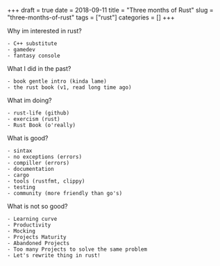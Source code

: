 +++
draft = true
date = 2018-09-11
title = "Three months of Rust"
slug = "three-months-of-rust"
tags = ["rust"]
categories = []
+++

Why im interested in rust?

    - C++ substitute
    - gamedev
    - fantasy console

What I did in the past?

    - book gentle intro (kinda lame)
    - the rust book (v1, read long time ago)

What im doing?

    - rust-life (github)
    - exercism (rust)
    - Rust Book (o'really)

What is good?

    - sintax
    - no exceptions (errors)
    - compiller (errors)
    - documentation
    - cargo
    - tools (rustfmt, clippy)
    - testing
    - community (more friendly than go's)

What is not so good?

    - Learning curve
    - Productivity
    - Mocking
    - Projects Maturity
    - Abandoned Projects
    - Too many Projects to solve the same problem
    - Let's rewrite thing in rust!
